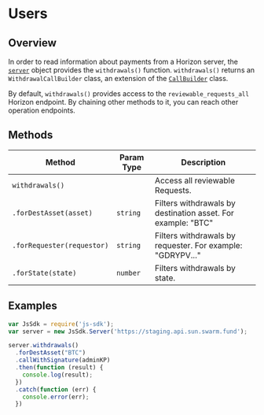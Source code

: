 # Users

## Overview

In order to read information about payments from a Horizon server, the [`server`](./server.md) object provides the `withdrawals()` function. 
`withdrawals()` returns an `WithdrawalCallBuilder` class, an extension of the [`CallBuilder`](./call_builder.md) class.

By default, `withdrawals()` provides access to the `reviewable_requests_all` Horizon endpoint.  By chaining other methods to it, you can reach other operation endpoints.

## Methods

| Method                              | Param Type | Description                              |
| ----------------------------------- | ---------- | ---------------------------------------- |
| `withdrawals()`              |            | Access all reviewable Requests.          |
| `.forDestAsset(asset)`                  | `string`   | Filters withdrawals by destination asset. For example: "BTC"  |
| `.forRequester(requestor)`          | `string`   | Filters withdrawals by requester. For example: "GDRYPV..."  |
| `.forState(state)`          | `number`   | Filters withdrawals by state. |


## Examples

```js
var JsSdk = require('js-sdk');
var server = new JsSdk.Server('https://staging.api.sun.swarm.fund');

server.withdrawals()
  .forDestAsset("BTC")
  .callWithSignature(adminKP)
  .then(function (result) {
    console.log(result);
  })
  .catch(function (err) {
    console.error(err);
  })
```
